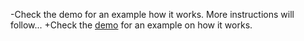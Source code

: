 -Check the demo for an example how it works. More instructions will follow...
+Check the [demo]() for an example on how it works.